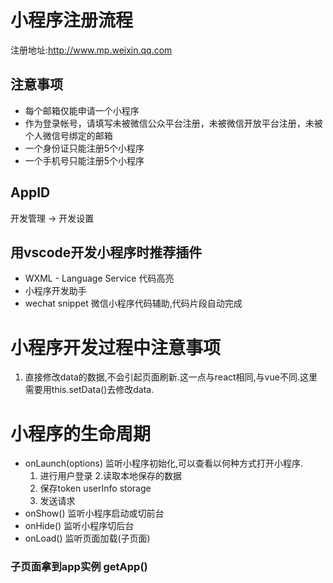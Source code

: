 # 小程序注册流程
 注册地址:http://www.mp.weixin.qq.com

 ## 注意事项
 - 每个邮箱仅能申请一个小程序
 - 作为登录帐号，请填写未被微信公众平台注册，未被微信开放平台注册，未被个人微信号绑定的邮箱
 - 一个身份证只能注册5个小程序
 - 一个手机号只能注册5个小程序
 ## AppID
 开发管理 -> 开发设置

## 用vscode开发小程序时推荐插件
- WXML - Language Service 代码高亮
- 小程序开发助手
- wechat snippet 微信小程序代码辅助,代码片段自动完成
# 小程序开发过程中注意事项
1. 直接修改data的数据,不会引起页面刷新.这一点与react相同,与vue不同.这里需要用this.setData()去修改data.
# 小程序的生命周期 
- onLaunch(options) 监听小程序初始化,可以查看以何种方式打开小程序.
  1. 进行用户登录
  2.读取本地保存的数据
  3. 保存token userInfo storage
  4. 发送请求
- onShow() 监听小程序启动或切前台 
- onHide() 监听小程序切后台
- onLoad() 监听页面加载(子页面)
### 子页面拿到app实例 getApp()